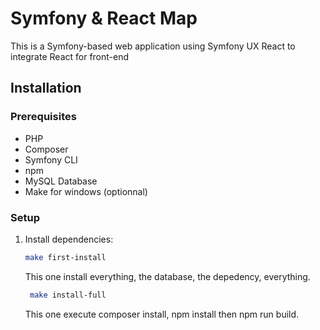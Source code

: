 # Symfony & React Map

This is a Symfony-based web application using Symfony UX React to integrate React for front-end

## Installation

### Prerequisites

- PHP 
- Composer
- Symfony CLI
- npm
- MySQL Database
- Make for windows (optionnal)

### Setup

1. Install dependencies:

    ```bash
    make first-install
    ```
    This one install everything, the database, the depedency, everything.
   
   ```bash
    make install-full
    ```
   This one execute composer install, npm install then npm run build.
